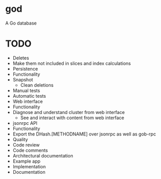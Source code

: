 god
===

A Go database

# TODO

* Deletes
 * Make them not included in slices and index calculations
* Persistence
 * Functionality
  * Snapshot
	* Clean deletions
 * Manual tests
 * Automatic tests
* Web interface
 * Functionality
  * Diagnose and understand cluster from web interface
	* See and interact with content from web interface
* jsonrpc API
 * Functionality
  * Export the DHash.[METHODNAME] over jsonrpc as well as gob-rpc
* Quality
 * Code review
 * Code comments
 * Architectural documentation
* Example app
 * Implementation
 * Documentation

